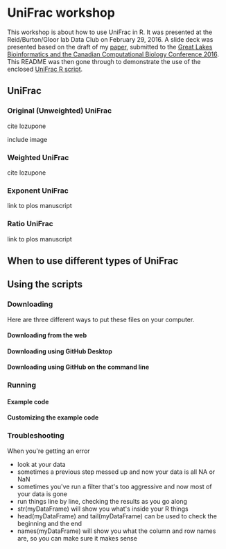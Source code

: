 # UniFrac workshop

This workshop is about how to use UniFrac in R. It was presented at the Reid/Burton/Gloor lab Data Club on February 29, 2016. A slide deck was presented based on the draft of my [paper](expanding_the_unifrac_toolbox.pdf), submitted to the [Great Lakes Bioinformatics and the Canadian Computational Biology Conference 2016](https://www.iscb.org/glbioccbc2016). This README was then gone through to demonstrate the use of the enclosed [UniFrac R script](UniFrac.r).

## UniFrac

### Original (Unweighted) UniFrac

cite lozupone

include image

### Weighted UniFrac

cite lozupone

### Exponent UniFrac

link to plos manuscript

### Ratio UniFrac

link to plos manuscript

## When to use different types of UniFrac

## Using the scripts

### Downloading

Here are three different ways to put these files on your computer.

#### Downloading from the web

#### Downloading using GitHub Desktop

#### Downloading using GitHub on the command line

### Running

#### Example code

#### Customizing the example code

### Troubleshooting

When you're getting an error

* look at your data
 * sometimes a previous step messed up and now your data is all NA or NaN
 * sometimes you've run a filter that's too aggressive and now most of your data is gone
* run things line by line, checking the results as you go along
 * str(myDataFrame) will show you what's inside your R things
 * head(myDataFrame) and tail(myDataFrame) can be used to check the beginning and the end
 * names(myDataFrame) will show you what the column and row names are, so you can make sure it makes sense
 


